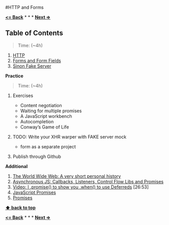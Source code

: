#HTTP and Forms

**[<= Back](drawing-on-canvas.md)**		*	*	*	**[Next =>](project-platform-game.md)**

## Table of Contents

> Time: (~4h)

1. [HTTP](http://eloquentjavascript.net/17_http.html)
1. [Forms and Form Fields](http://eloquentjavascript.net/18_forms.html)
1. [Sinon Fake Server](http://sinonjs.org/docs/#server) 

**Practice**

> Time: (~4h)

1. Exercises
	* Content negotiation
	* Waiting for multiple promises
	* A JavaScript workbench
	* Autocompletion
	* Conway’s Game of Life

1. TODO: Write your XHR warper with FAKE server mock
	* form as a separate project 
1. Publish through Github

**Additional**

1. [The World Wide Web: A very short personal history](https://www.w3.org/People/Berners-Lee/ShortHistory.html)
1. [Asynchronous JS: Callbacks, Listeners, Control Flow Libs and Promises](http://sporto.github.io/blog/2012/12/09/callbacks-listeners-promises/)
1. [Video: I .promise() to show you .when() to use Deferreds](http://www.youtube.com/watch?v=juRtEEsHI9E) [26:53]
1. [JavaScript Promises](http://www.html5rocks.com/en/tutorials/es6/promises/)
1. [Promises](https://www.promisejs.org)

**[⬆ back to top](#table-of-contents)**

**[<= Back](drawing-on-canvas.md)**		*	*	*	**[Next =>](project-platform-game.md)**